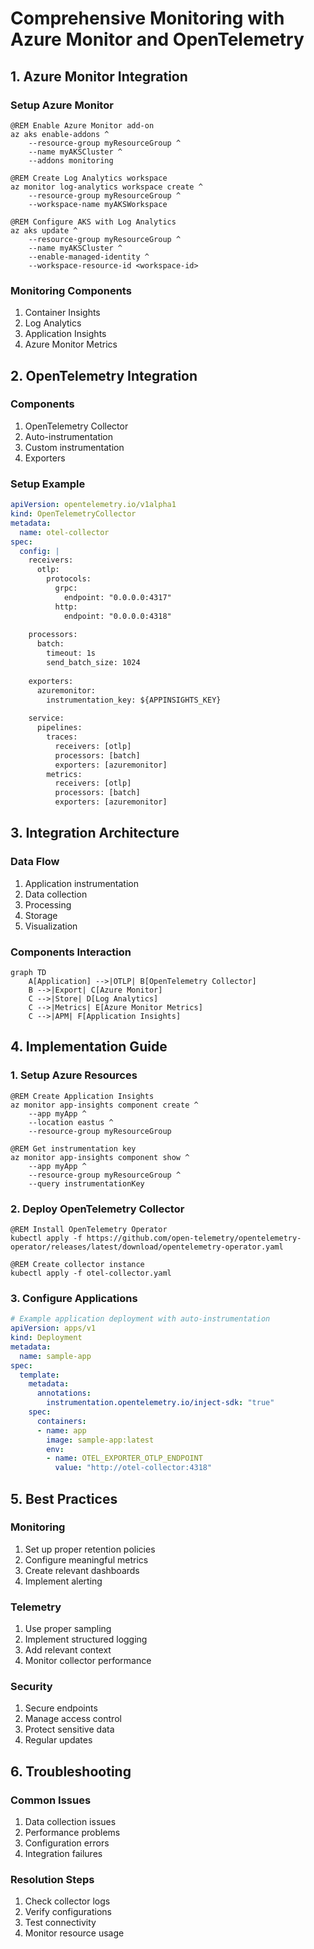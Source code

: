 # Comprehensive Monitoring with Azure Monitor and OpenTelemetry

## 1. Azure Monitor Integration

### Setup Azure Monitor
```batch
@REM Enable Azure Monitor add-on
az aks enable-addons ^
    --resource-group myResourceGroup ^
    --name myAKSCluster ^
    --addons monitoring

@REM Create Log Analytics workspace
az monitor log-analytics workspace create ^
    --resource-group myResourceGroup ^
    --workspace-name myAKSWorkspace

@REM Configure AKS with Log Analytics
az aks update ^
    --resource-group myResourceGroup ^
    --name myAKSCluster ^
    --enable-managed-identity ^
    --workspace-resource-id <workspace-id>
```

### Monitoring Components
1. Container Insights
2. Log Analytics
3. Application Insights
4. Azure Monitor Metrics

## 2. OpenTelemetry Integration

### Components
1. OpenTelemetry Collector
2. Auto-instrumentation
3. Custom instrumentation
4. Exporters

### Setup Example
```yaml
apiVersion: opentelemetry.io/v1alpha1
kind: OpenTelemetryCollector
metadata:
  name: otel-collector
spec:
  config: |
    receivers:
      otlp:
        protocols:
          grpc:
            endpoint: "0.0.0.0:4317"
          http:
            endpoint: "0.0.0.0:4318"
      
    processors:
      batch:
        timeout: 1s
        send_batch_size: 1024
      
    exporters:
      azuremonitor:
        instrumentation_key: ${APPINSIGHTS_KEY}
      
    service:
      pipelines:
        traces:
          receivers: [otlp]
          processors: [batch]
          exporters: [azuremonitor]
        metrics:
          receivers: [otlp]
          processors: [batch]
          exporters: [azuremonitor]
```

## 3. Integration Architecture

### Data Flow
1. Application instrumentation
2. Data collection
3. Processing
4. Storage
5. Visualization

### Components Interaction
```mermaid
graph TD
    A[Application] -->|OTLP| B[OpenTelemetry Collector]
    B -->|Export| C[Azure Monitor]
    C -->|Store| D[Log Analytics]
    C -->|Metrics| E[Azure Monitor Metrics]
    C -->|APM| F[Application Insights]
```

## 4. Implementation Guide

### 1. Setup Azure Resources
```batch
@REM Create Application Insights
az monitor app-insights component create ^
    --app myApp ^
    --location eastus ^
    --resource-group myResourceGroup

@REM Get instrumentation key
az monitor app-insights component show ^
    --app myApp ^
    --resource-group myResourceGroup ^
    --query instrumentationKey
```

### 2. Deploy OpenTelemetry Collector
```batch
@REM Install OpenTelemetry Operator
kubectl apply -f https://github.com/open-telemetry/opentelemetry-operator/releases/latest/download/opentelemetry-operator.yaml

@REM Create collector instance
kubectl apply -f otel-collector.yaml
```

### 3. Configure Applications
```yaml
# Example application deployment with auto-instrumentation
apiVersion: apps/v1
kind: Deployment
metadata:
  name: sample-app
spec:
  template:
    metadata:
      annotations:
        instrumentation.opentelemetry.io/inject-sdk: "true"
    spec:
      containers:
      - name: app
        image: sample-app:latest
        env:
        - name: OTEL_EXPORTER_OTLP_ENDPOINT
          value: "http://otel-collector:4318"
```

## 5. Best Practices

### Monitoring
1. Set up proper retention policies
2. Configure meaningful metrics
3. Create relevant dashboards
4. Implement alerting

### Telemetry
1. Use proper sampling
2. Implement structured logging
3. Add relevant context
4. Monitor collector performance

### Security
1. Secure endpoints
2. Manage access control
3. Protect sensitive data
4. Regular updates

## 6. Troubleshooting

### Common Issues
1. Data collection issues
2. Performance problems
3. Configuration errors
4. Integration failures

### Resolution Steps
1. Check collector logs
2. Verify configurations
3. Test connectivity
4. Monitor resource usage
